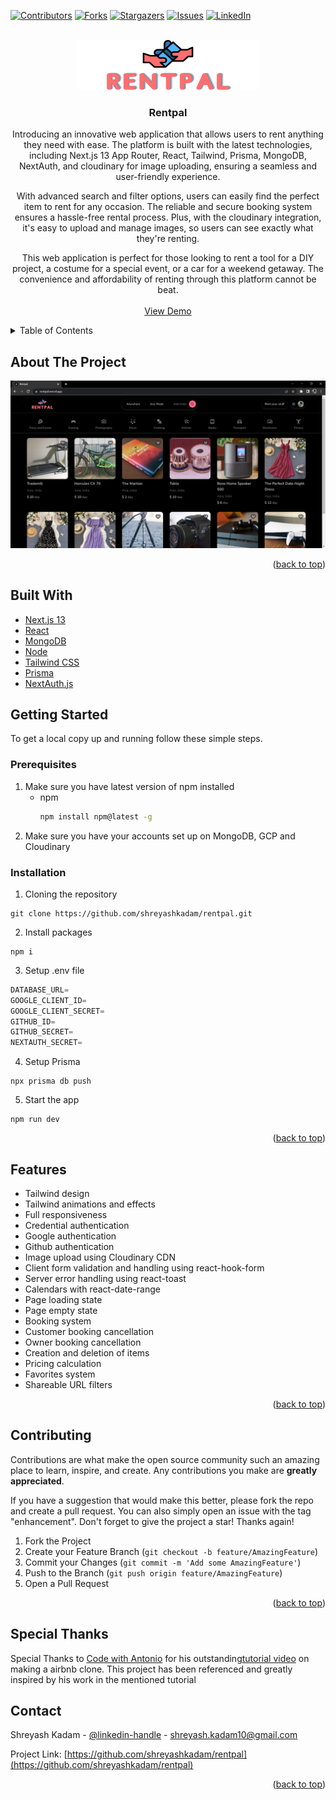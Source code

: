 <!-- Improved compatibility of back to top link: See: https://github.com/othneildrew/Best-README-Template/pull/73 -->

<a name="readme-top"></a>

<!--
*** Thanks for checking out the Best-README-Template. If you have a suggestion
*** that would make this better, please fork the repo and create a pull request
*** or simply open an issue with the tag "enhancement".
*** Don't forget to give the project a star!
*** Thanks again! Now go create something AMAZING! :D
-->

<!-- PROJECT SHIELDS -->
<!--
*** I'm using markdown "reference style" links for readability.
*** Reference links are enclosed in brackets [ ] instead of parentheses ( ).
*** See the bottom of this document for the declaration of the reference variables
*** for contributors-url, forks-url, etc. This is an optional, concise syntax you may use.
*** https://www.markdownguide.org/basic-syntax/#reference-style-links
-->

[![Contributors][contributors-shield]][contributors-url]
[![Forks][forks-shield]][forks-url]
[![Stargazers][stars-shield]][stars-url]
[![Issues][issues-shield]][issues-url]
[![LinkedIn][linkedin-shield]][linkedin-url]

<!-- PROJECT LOGO -->
<br />
<div align="center">
  <a href="https://github.com/shreyashkadam/rentpal">
    <img src="readme-images/logo.png" alt="Logo" width="288" height="80">
  </a>

<h3 align="center">Rentpal</h3>

  <p align="center">
    
Introducing an innovative web application that allows users to rent anything they need with ease. The platform is built with the latest technologies, including Next.js 13 App Router, React, Tailwind, Prisma, MongoDB, NextAuth, and cloudinary for image uploading, ensuring a seamless and user-friendly experience.
<br/>

With advanced search and filter options, users can easily find the perfect item to rent for any occasion. The reliable and secure booking system ensures a hassle-free rental process. Plus, with the cloudinary integration, it's easy to upload and manage images, so users can see exactly what they're renting.
<br/>

This web application is perfect for those looking to rent a tool for a DIY project, a costume for a special event, or a car for a weekend getaway. The convenience and affordability of renting through this platform cannot be beat.
<br />
<br />
<a href="https://rentpal.vercel.app//">View Demo</a>

</div>

<!-- TABLE OF CONTENTS -->
<details>
  <summary>Table of Contents</summary>
  <ol>
    <li>
      <a href="#about-the-project">About The Project</a>
      <ul>
        <li><a href="#built-with">Built With</a></li>
      </ul>
    </li>
    <li>
      <a href="#getting-started">Getting Started</a>
      <ul>
        <li><a href="#prerequisites">Prerequisites</a></li>
        <li><a href="#installation">Installation</a></li>
      </ul>
    </li>
    <li>
      <a href="#features">Features</a>
    </li>
    <li><a href="#contributing">Contributing</a></li>
    <li><a href="#special-thanks">Special Thanks</a></li>
    <li><a href="#contact">Contact</a></li>
  </ol>
</details>

<!-- ABOUT THE PROJECT -->

## About The Project

[![Product Name Screen Shot][product-screenshot]](https://example.com)

<p align="right">(<a href="#readme-top">back to top</a>)</p>

## Built With

<ul>
  <li><a href="https://nextjs.org/">Next.js 13</a></li>
  <li><a href="https://reactjs.org/">React</a></li>
  <li><a href="https://www.mongodb.com/">MongoDB</a></li>
  <li><a href="https://nodejs.org/en/">Node</a></li>
  <li><a href="https://tailwindcss.com/">Tailwind CSS</a></li>
  <li><a href="https://www.prisma.io/">Prisma</a></li>
  <li><a href="https://next-auth.js.org/">NextAuth.js</a></li>
</ul>

<!-- GETTING STARTED -->

## Getting Started

To get a local copy up and running follow these simple steps.

### Prerequisites

1. Make sure you have latest version of npm installed
   - npm
     ```sh
     npm install npm@latest -g
     ```
2. Make sure you have your accounts set up on MongoDB, GCP and Cloudinary

### Installation

1. Cloning the repository

  ```shell
  git clone https://github.com/shreyashkadam/rentpal.git
  ```

2. Install packages

  ```shell
  npm i
  ```

3. Setup .env file

  ```js
  DATABASE_URL=
  GOOGLE_CLIENT_ID=
  GOOGLE_CLIENT_SECRET=
  GITHUB_ID=
  GITHUB_SECRET=
  NEXTAUTH_SECRET=
  ```

4. Setup Prisma

  ```shell
  npx prisma db push

  ```

5. Start the app

  ```shell
  npm run dev
  ```

<p align="right">(<a href="#readme-top">back to top</a>)</p>


## Features

- Tailwind design
- Tailwind animations and effects
- Full responsiveness
- Credential authentication
- Google authentication
- Github authentication
- Image upload using Cloudinary CDN
- Client form validation and handling using react-hook-form
- Server error handling using react-toast
- Calendars with react-date-range
- Page loading state
- Page empty state
- Booking system
- Customer booking cancellation
- Owner booking cancellation
- Creation and deletion of items
- Pricing calculation
- Favorites system
- Shareable URL filters


<p align="right">(<a href="#readme-top">back to top</a>)</p>

<!-- CONTRIBUTING -->

## Contributing

Contributions are what make the open source community such an amazing place to learn, inspire, and create. Any contributions you make are **greatly appreciated**.

If you have a suggestion that would make this better, please fork the repo and create a pull request. You can also simply open an issue with the tag "enhancement".
Don't forget to give the project a star! Thanks again!

1. Fork the Project
2. Create your Feature Branch (`git checkout -b feature/AmazingFeature`)
3. Commit your Changes (`git commit -m 'Add some AmazingFeature'`)
4. Push to the Branch (`git push origin feature/AmazingFeature`)
5. Open a Pull Request

<p align="right">(<a href="#readme-top">back to top</a>)</p>

<!-- CONTACT -->

## Special Thanks
Special Thanks to <a href="https://www.youtube.com/@codewithantonio">Code with Antonio</a> for his outstanding<a href="https://www.youtube.com/watch?v=c_-b_isI4vg">tutorial video</a> on making a airbnb clone. This project has been referenced and greatly inspired by his work in the mentioned tutorial

## Contact

Shreyash Kadam - [@linkedin-handle](https://linkedin.com/in/shreyash-kadam) - shreyash.kadam10@gmail.com

Project Link: [https://github.com/shreyashkadam/rentpal](https://github.com/shreyashkadam/rentpal)

<p align="right">(<a href="#readme-top">back to top</a>)</p>

<!-- MARKDOWN LINKS & IMAGES -->
<!-- https://www.markdownguide.org/basic-syntax/#reference-style-links -->

[contributors-shield]: https://img.shields.io/github/contributors/shreyashkadam/rentpal.svg?style=for-the-badge
[contributors-url]: https://github.com/shreyashkadam/rentpal/graphs/contributors
[forks-shield]: https://img.shields.io/github/forks/shreyashkadam/rentpal.svg?style=for-the-badge
[forks-url]: https://github.com/shreyashkadam/rentpal/network/members
[stars-shield]: https://img.shields.io/github/stars/shreyashkadam/rentpal.svg?style=for-the-badge
[stars-url]: https://github.com/shreyashkadam/rentpal/stargazers
[issues-shield]: https://img.shields.io/github/issues/shreyashkadam/rentpal.svg?style=for-the-badge
[issues-url]: https://github.com/shreyashkadam/rentpal/issues
[license-shield]: https://img.shields.io/github/license/shreyashkadam/rentpal.svg?style=for-the-badge
[license-url]: https://github.com/shreyashkadam/rentpal/blob/master/LICENSE.txt
[linkedin-shield]: https://img.shields.io/badge/-LinkedIn-black.svg?style=for-the-badge&logo=linkedin&colorB=555
[linkedin-url]: https://linkedin.com/in/shreyash-kadam
[product-screenshot]: readme-images/screenshot3.png

